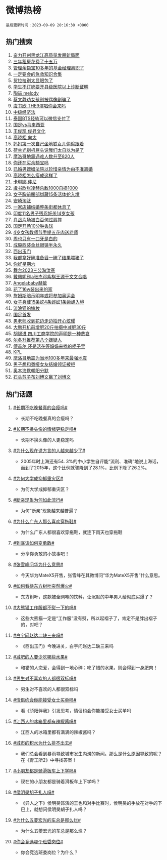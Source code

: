 # 微博热榜

`最后更新时间：2023-09-09 20:16:38 +0800`

## 热门搜索

1. [奋力开创黑龙江高质量发展新局面](https://m.weibo.cn/search?containerid=100103type%3D1%26t%3D10%26q%3D%23%E5%A5%8B%E5%8A%9B%E5%BC%80%E5%88%9B%E9%BB%91%E9%BE%99%E6%B1%9F%E9%AB%98%E8%B4%A8%E9%87%8F%E5%8F%91%E5%B1%95%E6%96%B0%E5%B1%80%E9%9D%A2%23&stream_entry_id=51&isnewpage=1&extparam=seat%3D1%26stream_entry_id%3D51%26filter_type%3Drealtimehot%26c_type%3D51%26dgr%3D0%26pos%3D0%26cate%3D10103%26display_time%3D1694261796%26pre_seqid%3D169426179628092733204)
1. [三年租房花费了十五万](https://m.weibo.cn/search?containerid=100103type%3D1%26t%3D10%26q%3D%23%E4%B8%89%E5%B9%B4%E7%A7%9F%E6%88%BF%E8%8A%B1%E8%B4%B9%E4%BA%86%E5%8D%81%E4%BA%94%E4%B8%87%23&stream_entry_id=31&isnewpage=1&extparam=seat%3D1%26flag%3D1%26filter_type%3Drealtimehot%26stream_entry_id%3D31%26dgr%3D0%26cate%3D5001%26band_rank%3D1%26c_type%3D31%26lcate%3D5001%26pos%3D0%26realpos%3D1%26q%3D%2523%25E4%25B8%2589%25E5%25B9%25B4%25E7%25A7%259F%25E6%2588%25BF%25E8%258A%25B1%25E8%25B4%25B9%25E4%25BA%2586%25E5%258D%2581%25E4%25BA%2594%25E4%25B8%2587%2523%26display_time%3D1694261796%26pre_seqid%3D169426179628092733204)
1. [管理余额宝10多年的基金经理离职了](https://m.weibo.cn/search?containerid=100103type%3D1%26t%3D10%26q%3D%23%E7%AE%A1%E7%90%86%E4%BD%99%E9%A2%9D%E5%AE%9D10%E5%A4%9A%E5%B9%B4%E7%9A%84%E5%9F%BA%E9%87%91%E7%BB%8F%E7%90%86%E7%A6%BB%E8%81%8C%E4%BA%86%23&stream_entry_id=31&isnewpage=1&extparam=seat%3D1%26flag%3D0%26filter_type%3Drealtimehot%26stream_entry_id%3D31%26dgr%3D0%26cate%3D5001%26band_rank%3D2%26c_type%3D31%26lcate%3D5001%26pos%3D1%26realpos%3D2%26q%3D%2523%25E7%25AE%25A1%25E7%2590%2586%25E4%25BD%2599%25E9%25A2%259D%25E5%25AE%259D10%25E5%25A4%259A%25E5%25B9%25B4%25E7%259A%2584%25E5%259F%25BA%25E9%2587%2591%25E7%25BB%258F%25E7%2590%2586%25E7%25A6%25BB%25E8%2581%258C%25E4%25BA%2586%2523%26display_time%3D1694261796%26pre_seqid%3D169426179628092733204)
1. [一定要会的急救知识合集](https://m.weibo.cn/search?containerid=100103type%3D1%26t%3D10%26q%3D%23%E4%B8%80%E5%AE%9A%E8%A6%81%E4%BC%9A%E7%9A%84%E6%80%A5%E6%95%91%E7%9F%A5%E8%AF%86%E5%90%88%E9%9B%86%23&stream_entry_id=31&isnewpage=1&extparam=seat%3D1%26flag%3D0%26filter_type%3Drealtimehot%26stream_entry_id%3D31%26dgr%3D0%26cate%3D5001%26band_rank%3D3%26c_type%3D31%26lcate%3D5001%26pos%3D2%26realpos%3D3%26q%3D%2523%25E4%25B8%2580%25E5%25AE%259A%25E8%25A6%2581%25E4%25BC%259A%25E7%259A%2584%25E6%2580%25A5%25E6%2595%2591%25E7%259F%25A5%25E8%25AF%2586%25E5%2590%2588%25E9%259B%2586%2523%26display_time%3D1694261796%26pre_seqid%3D169426179628092733204)
1. [货拉拉别太显眼包了](https://m.weibo.cn/search?containerid=100103type%3D1%26t%3D10%26q%3D%23%E8%B4%A7%E6%8B%89%E6%8B%89%E5%88%AB%E5%A4%AA%E6%98%BE%E7%9C%BC%E5%8C%85%E4%BA%86%23&stream_entry_id=31&isnewpage=1&extparam=seat%3D1%26adid%3D201555%26filter_type%3Drealtimehot%26stream_entry_id%3D31%26dgr%3D0%26topic_ad%3D1%26cate%3D5001%26band_rank%3D4%26c_type%3D31%26lcate%3D5001%26pos%3D3%26q%3D%2523%25E8%25B4%25A7%25E6%258B%2589%25E6%258B%2589%25E5%2588%25AB%25E5%25A4%25AA%25E6%2598%25BE%25E7%259C%25BC%25E5%258C%2585%25E4%25BA%2586%2523%26is_ad_pos%3D1%26display_time%3D1694261796%26pre_seqid%3D169426179628092733204)
1. [学生不订奶要开县级医院以上诊断证明](https://m.weibo.cn/search?containerid=100103type%3D1%26t%3D10%26q%3D%23%E5%AD%A6%E7%94%9F%E4%B8%8D%E8%AE%A2%E5%A5%B6%E8%A6%81%E5%BC%80%E5%8E%BF%E7%BA%A7%E5%8C%BB%E9%99%A2%E4%BB%A5%E4%B8%8A%E8%AF%8A%E6%96%AD%E8%AF%81%E6%98%8E%23&stream_entry_id=31&isnewpage=1&extparam=seat%3D1%26flag%3D2%26filter_type%3Drealtimehot%26stream_entry_id%3D31%26dgr%3D0%26cate%3D5001%26band_rank%3D4%26c_type%3D31%26lcate%3D5001%26pos%3D4%26realpos%3D4%26q%3D%2523%25E5%25AD%25A6%25E7%2594%259F%25E4%25B8%258D%25E8%25AE%25A2%25E5%25A5%25B6%25E8%25A6%2581%25E5%25BC%2580%25E5%258E%25BF%25E7%25BA%25A7%25E5%258C%25BB%25E9%2599%25A2%25E4%25BB%25A5%25E4%25B8%258A%25E8%25AF%258A%25E6%2596%25AD%25E8%25AF%2581%25E6%2598%258E%2523%26display_time%3D1694261796%26pre_seqid%3D169426179628092733204)
1. [陶喆 melody](https://m.weibo.cn/search?containerid=100103type%3D1%26t%3D10%26q%3D%E9%99%B6%E5%96%86+melody&stream_entry_id=31&isnewpage=1&extparam=seat%3D1%26flag%3D2%26filter_type%3Drealtimehot%26stream_entry_id%3D31%26dgr%3D0%26cate%3D5001%26band_rank%3D5%26c_type%3D31%26lcate%3D5001%26pos%3D5%26realpos%3D5%26q%3D%25E9%2599%25B6%25E5%2596%2586%2520melody%26display_time%3D1694261796%26pre_seqid%3D169426179628092733204)
1. [蔡文静劝女孩别被偶像剧骗了](https://m.weibo.cn/search?containerid=100103type%3D1%26t%3D10%26q%3D%23%E8%94%A1%E6%96%87%E9%9D%99%E5%8A%9D%E5%A5%B3%E5%AD%A9%E5%88%AB%E8%A2%AB%E5%81%B6%E5%83%8F%E5%89%A7%E9%AA%97%E4%BA%86%23&stream_entry_id=31&isnewpage=1&extparam=seat%3D1%26flag%3D1%26filter_type%3Drealtimehot%26stream_entry_id%3D31%26dgr%3D0%26cate%3D5001%26band_rank%3D6%26c_type%3D31%26lcate%3D5001%26pos%3D6%26realpos%3D6%26q%3D%2523%25E8%2594%25A1%25E6%2596%2587%25E9%259D%2599%25E5%258A%259D%25E5%25A5%25B3%25E5%25AD%25A9%25E5%2588%25AB%25E8%25A2%25AB%25E5%2581%25B6%25E5%2583%258F%25E5%2589%25A7%25E9%25AA%2597%25E4%25BA%2586%2523%26display_time%3D1694261796%26pre_seqid%3D169426179628092733204)
1. [虞书欣 THE9演唱你会来吗](https://m.weibo.cn/search?containerid=100103type%3D1%26t%3D10%26q%3D%E8%99%9E%E4%B9%A6%E6%AC%A3+THE9%E6%BC%94%E5%94%B1%E4%BD%A0%E4%BC%9A%E6%9D%A5%E5%90%97&stream_entry_id=31&isnewpage=1&extparam=seat%3D1%26flag%3D0%26filter_type%3Drealtimehot%26stream_entry_id%3D31%26dgr%3D0%26cate%3D5001%26band_rank%3D7%26c_type%3D31%26lcate%3D5001%26pos%3D7%26realpos%3D7%26q%3D%25E8%2599%259E%25E4%25B9%25A6%25E6%25AC%25A3%2520THE9%25E6%25BC%2594%25E5%2594%25B1%25E4%25BD%25A0%25E4%25BC%259A%25E6%259D%25A5%25E5%2590%2597%26display_time%3D1694261796%26pre_seqid%3D169426179628092733204)
1. [中级经济法](https://m.weibo.cn/search?containerid=100103type%3D1%26t%3D10%26q%3D%E4%B8%AD%E7%BA%A7%E7%BB%8F%E6%B5%8E%E6%B3%95&stream_entry_id=31&isnewpage=1&extparam=seat%3D1%26flag%3D1%26filter_type%3Drealtimehot%26stream_entry_id%3D31%26dgr%3D0%26cate%3D5001%26band_rank%3D8%26c_type%3D31%26lcate%3D5001%26pos%3D8%26realpos%3D8%26q%3D%25E4%25B8%25AD%25E7%25BA%25A7%25E7%25BB%258F%25E6%25B5%258E%25E6%25B3%2595%26display_time%3D1694261796%26pre_seqid%3D169426179628092733204)
1. [泰国BTS轻轨可以微信支付了](https://m.weibo.cn/search?containerid=100103type%3D1%26t%3D10%26q%3D%23%E6%B3%B0%E5%9B%BDBTS%E8%BD%BB%E8%BD%A8%E5%8F%AF%E4%BB%A5%E5%BE%AE%E4%BF%A1%E6%94%AF%E4%BB%98%E4%BA%86%23&stream_entry_id=31&isnewpage=1&extparam=seat%3D1%26flag%3D1%26filter_type%3Drealtimehot%26stream_entry_id%3D31%26dgr%3D0%26cate%3D5001%26band_rank%3D9%26c_type%3D31%26lcate%3D5001%26pos%3D9%26realpos%3D9%26q%3D%2523%25E6%25B3%25B0%25E5%259B%25BDBTS%25E8%25BD%25BB%25E8%25BD%25A8%25E5%258F%25AF%25E4%25BB%25A5%25E5%25BE%25AE%25E4%25BF%25A1%25E6%2594%25AF%25E4%25BB%2598%25E4%25BA%2586%2523%26display_time%3D1694261796%26pre_seqid%3D169426179628092733204)
1. [国足vs马来西亚](https://m.weibo.cn/search?containerid=100103type%3D1%26t%3D10%26q%3D%23%E5%9B%BD%E8%B6%B3vs%E9%A9%AC%E6%9D%A5%E8%A5%BF%E4%BA%9A%23&stream_entry_id=31&isnewpage=1&extparam=seat%3D1%26flag%3D1%26filter_type%3Drealtimehot%26stream_entry_id%3D31%26dgr%3D0%26cate%3D5001%26band_rank%3D10%26c_type%3D31%26lcate%3D5001%26pos%3D10%26realpos%3D10%26q%3D%2523%25E5%259B%25BD%25E8%25B6%25B3vs%25E9%25A9%25AC%25E6%259D%25A5%25E8%25A5%25BF%25E4%25BA%259A%2523%26display_time%3D1694261796%26pre_seqid%3D169426179628092733204)
1. [王俊凯 俊昇文化](https://m.weibo.cn/search?containerid=100103type%3D1%26t%3D10%26q%3D%E7%8E%8B%E4%BF%8A%E5%87%AF+%E4%BF%8A%E6%98%87%E6%96%87%E5%8C%96&stream_entry_id=31&isnewpage=1&extparam=seat%3D1%26flag%3D1%26filter_type%3Drealtimehot%26stream_entry_id%3D31%26dgr%3D0%26cate%3D5001%26band_rank%3D11%26c_type%3D31%26lcate%3D5001%26pos%3D11%26realpos%3D11%26q%3D%25E7%258E%258B%25E4%25BF%258A%25E5%2587%25AF%2520%25E4%25BF%258A%25E6%2598%2587%25E6%2596%2587%25E5%258C%2596%26display_time%3D1694261796%26pre_seqid%3D169426179628092733204)
1. [高晓松 向太](https://m.weibo.cn/search?containerid=100103type%3D1%26t%3D10%26q%3D%E9%AB%98%E6%99%93%E6%9D%BE+%E5%90%91%E5%A4%AA&stream_entry_id=31&isnewpage=1&extparam=seat%3D1%26flag%3D2%26filter_type%3Drealtimehot%26stream_entry_id%3D31%26dgr%3D0%26cate%3D5001%26band_rank%3D12%26c_type%3D31%26lcate%3D5001%26pos%3D12%26realpos%3D12%26q%3D%25E9%25AB%2598%25E6%2599%2593%25E6%259D%25BE%2520%25E5%2590%2591%25E5%25A4%25AA%26display_time%3D1694261796%26pre_seqid%3D169426179628092733204)
1. [妈妈第一次自己坐地铁女儿偷偷跟着](https://m.weibo.cn/search?containerid=100103type%3D1%26t%3D10%26q%3D%23%E5%A6%88%E5%A6%88%E7%AC%AC%E4%B8%80%E6%AC%A1%E8%87%AA%E5%B7%B1%E5%9D%90%E5%9C%B0%E9%93%81%E5%A5%B3%E5%84%BF%E5%81%B7%E5%81%B7%E8%B7%9F%E7%9D%80%23&stream_entry_id=31&isnewpage=1&extparam=seat%3D1%26flag%3D32768%26filter_type%3Drealtimehot%26stream_entry_id%3D31%26dgr%3D0%26cate%3D5001%26band_rank%3D13%26c_type%3D31%26lcate%3D5001%26pos%3D13%26realpos%3D13%26q%3D%2523%25E5%25A6%2588%25E5%25A6%2588%25E7%25AC%25AC%25E4%25B8%2580%25E6%25AC%25A1%25E8%2587%25AA%25E5%25B7%25B1%25E5%259D%2590%25E5%259C%25B0%25E9%2593%2581%25E5%25A5%25B3%25E5%2584%25BF%25E5%2581%25B7%25E5%2581%25B7%25E8%25B7%259F%25E7%259D%2580%2523%26display_time%3D1694261796%26pre_seqid%3D169426179628092733204)
1. [荷兰光刻机巨头说我们太自以为是了](https://m.weibo.cn/search?containerid=100103type%3D1%26t%3D10%26q%3D%23%E8%8D%B7%E5%85%B0%E5%85%89%E5%88%BB%E6%9C%BA%E5%B7%A8%E5%A4%B4%E8%AF%B4%E6%88%91%E4%BB%AC%E5%A4%AA%E8%87%AA%E4%BB%A5%E4%B8%BA%E6%98%AF%E4%BA%86%23&stream_entry_id=31&isnewpage=1&extparam=seat%3D1%26flag%3D0%26filter_type%3Drealtimehot%26stream_entry_id%3D31%26dgr%3D0%26cate%3D5001%26band_rank%3D14%26c_type%3D31%26lcate%3D5001%26pos%3D14%26realpos%3D14%26q%3D%2523%25E8%258D%25B7%25E5%2585%25B0%25E5%2585%2589%25E5%2588%25BB%25E6%259C%25BA%25E5%25B7%25A8%25E5%25A4%25B4%25E8%25AF%25B4%25E6%2588%2591%25E4%25BB%25AC%25E5%25A4%25AA%25E8%2587%25AA%25E4%25BB%25A5%25E4%25B8%25BA%25E6%2598%25AF%25E4%25BA%2586%2523%26display_time%3D1694261796%26pre_seqid%3D169426179628092733204)
1. [摩洛哥地震遇难人数升至820人](https://m.weibo.cn/search?containerid=100103type%3D1%26t%3D10%26q%3D%23%E6%91%A9%E6%B4%9B%E5%93%A5%E5%9C%B0%E9%9C%87%E9%81%87%E9%9A%BE%E4%BA%BA%E6%95%B0%E5%8D%87%E8%87%B3820%E4%BA%BA%23&stream_entry_id=31&isnewpage=1&extparam=seat%3D1%26flag%3D0%26filter_type%3Drealtimehot%26stream_entry_id%3D31%26dgr%3D0%26cate%3D5001%26band_rank%3D15%26c_type%3D31%26lcate%3D5001%26pos%3D15%26realpos%3D15%26q%3D%2523%25E6%2591%25A9%25E6%25B4%259B%25E5%2593%25A5%25E5%259C%25B0%25E9%259C%2587%25E9%2581%2587%25E9%259A%25BE%25E4%25BA%25BA%25E6%2595%25B0%25E5%258D%2587%25E8%2587%25B3820%25E4%25BA%25BA%2523%26display_time%3D1694261796%26pre_seqid%3D169426179628092733204)
1. [你还在买余额宝吗](https://m.weibo.cn/search?containerid=100103type%3D1%26t%3D10%26q%3D%23%E4%BD%A0%E8%BF%98%E5%9C%A8%E4%B9%B0%E4%BD%99%E9%A2%9D%E5%AE%9D%E5%90%97%23&stream_entry_id=31&isnewpage=1&extparam=seat%3D1%26flag%3D1%26filter_type%3Drealtimehot%26stream_entry_id%3D31%26dgr%3D0%26cate%3D5001%26band_rank%3D16%26c_type%3D31%26lcate%3D5001%26pos%3D16%26realpos%3D16%26q%3D%2523%25E4%25BD%25A0%25E8%25BF%2598%25E5%259C%25A8%25E4%25B9%25B0%25E4%25BD%2599%25E9%25A2%259D%25E5%25AE%259D%25E5%2590%2597%2523%26display_time%3D1694261796%26pre_seqid%3D169426179628092733204)
1. [已婚男嫖娼法院以珍惜亲情为由不准离婚](https://m.weibo.cn/search?containerid=100103type%3D1%26t%3D10%26q%3D%23%E5%B7%B2%E5%A9%9A%E7%94%B7%E5%AB%96%E5%A8%BC%E6%B3%95%E9%99%A2%E4%BB%A5%E7%8F%8D%E6%83%9C%E4%BA%B2%E6%83%85%E4%B8%BA%E7%94%B1%E4%B8%8D%E5%87%86%E7%A6%BB%E5%A9%9A%23&stream_entry_id=31&isnewpage=1&extparam=seat%3D1%26flag%3D0%26filter_type%3Drealtimehot%26stream_entry_id%3D31%26dgr%3D0%26cate%3D5001%26band_rank%3D17%26c_type%3D31%26lcate%3D5001%26pos%3D17%26realpos%3D17%26q%3D%2523%25E5%25B7%25B2%25E5%25A9%259A%25E7%2594%25B7%25E5%25AB%2596%25E5%25A8%25BC%25E6%25B3%2595%25E9%2599%25A2%25E4%25BB%25A5%25E7%258F%258D%25E6%2583%259C%25E4%25BA%25B2%25E6%2583%2585%25E4%25B8%25BA%25E7%2594%25B1%25E4%25B8%258D%25E5%2587%2586%25E7%25A6%25BB%25E5%25A9%259A%2523%26display_time%3D1694261796%26pre_seqid%3D169426179628092733204)
1. [高晓松怎么瘦成这样了](https://m.weibo.cn/search?containerid=100103type%3D1%26t%3D10%26q%3D%23%E9%AB%98%E6%99%93%E6%9D%BE%E6%80%8E%E4%B9%88%E7%98%A6%E6%88%90%E8%BF%99%E6%A0%B7%E4%BA%86%23&stream_entry_id=31&isnewpage=1&extparam=seat%3D1%26flag%3D0%26filter_type%3Drealtimehot%26stream_entry_id%3D31%26dgr%3D0%26cate%3D5001%26band_rank%3D18%26c_type%3D31%26lcate%3D5001%26pos%3D18%26realpos%3D18%26q%3D%2523%25E9%25AB%2598%25E6%2599%2593%25E6%259D%25BE%25E6%2580%258E%25E4%25B9%2588%25E7%2598%25A6%25E6%2588%2590%25E8%25BF%2599%25E6%25A0%25B7%25E4%25BA%2586%2523%26display_time%3D1694261796%26pre_seqid%3D169426179628092733204)
1. [卡琳娜 仲尼](https://m.weibo.cn/search?containerid=100103type%3D1%26t%3D10%26q%3D%23%E5%8D%A1%E7%90%B3%E5%A8%9C+%E4%BB%B2%E5%B0%BC%23&stream_entry_id=31&isnewpage=1&extparam=seat%3D1%26flag%3D0%26filter_type%3Drealtimehot%26stream_entry_id%3D31%26dgr%3D0%26cate%3D5001%26band_rank%3D19%26c_type%3D31%26lcate%3D5001%26pos%3D19%26realpos%3D19%26q%3D%2523%25E5%258D%25A1%25E7%2590%25B3%25E5%25A8%259C%2520%25E4%25BB%25B2%25E5%25B0%25BC%2523%26display_time%3D1694261796%26pre_seqid%3D169426179628092733204)
1. [虞书欣张凌赫杀敌1000自损1000](https://m.weibo.cn/search?containerid=100103type%3D1%26t%3D10%26q%3D%23%E8%99%9E%E4%B9%A6%E6%AC%A3%E5%BC%A0%E5%87%8C%E8%B5%AB%E6%9D%80%E6%95%8C1000%E8%87%AA%E6%8D%9F1000%23&stream_entry_id=31&isnewpage=1&extparam=seat%3D1%26flag%3D1%26filter_type%3Drealtimehot%26stream_entry_id%3D31%26dgr%3D0%26cate%3D5001%26band_rank%3D20%26c_type%3D31%26lcate%3D5001%26pos%3D20%26realpos%3D20%26q%3D%2523%25E8%2599%259E%25E4%25B9%25A6%25E6%25AC%25A3%25E5%25BC%25A0%25E5%2587%258C%25E8%25B5%25AB%25E6%259D%2580%25E6%2595%258C1000%25E8%2587%25AA%25E6%258D%259F1000%2523%26display_time%3D1694261796%26pre_seqid%3D169426179628092733204)
1. [女子胸前腰部绑藏15条活体蛇入境](https://m.weibo.cn/search?containerid=100103type%3D1%26t%3D10%26q%3D%23%E5%A5%B3%E5%AD%90%E8%83%B8%E5%89%8D%E8%85%B0%E9%83%A8%E7%BB%91%E8%97%8F15%E6%9D%A1%E6%B4%BB%E4%BD%93%E8%9B%87%E5%85%A5%E5%A2%83%23&stream_entry_id=31&isnewpage=1&extparam=seat%3D1%26flag%3D1%26filter_type%3Drealtimehot%26stream_entry_id%3D31%26dgr%3D0%26cate%3D5001%26band_rank%3D21%26c_type%3D31%26lcate%3D5001%26pos%3D21%26realpos%3D21%26q%3D%2523%25E5%25A5%25B3%25E5%25AD%2590%25E8%2583%25B8%25E5%2589%258D%25E8%2585%25B0%25E9%2583%25A8%25E7%25BB%2591%25E8%2597%258F15%25E6%259D%25A1%25E6%25B4%25BB%25E4%25BD%2593%25E8%259B%2587%25E5%2585%25A5%25E5%25A2%2583%2523%26display_time%3D1694261796%26pre_seqid%3D169426179628092733204)
1. [安崎淘汰](https://m.weibo.cn/search?containerid=100103type%3D1%26t%3D10%26q%3D%23%E5%AE%89%E5%B4%8E%E6%B7%98%E6%B1%B0%23&stream_entry_id=31&isnewpage=1&extparam=seat%3D1%26flag%3D1%26filter_type%3Drealtimehot%26stream_entry_id%3D31%26dgr%3D0%26cate%3D5001%26band_rank%3D22%26c_type%3D31%26lcate%3D5001%26pos%3D22%26realpos%3D22%26q%3D%2523%25E5%25AE%2589%25E5%25B4%258E%25E6%25B7%2598%25E6%25B1%25B0%2523%26display_time%3D1694261796%26pre_seqid%3D169426179628092733204)
1. [一家店铺结婚整条街都休息了](https://m.weibo.cn/search?containerid=100103type%3D1%26t%3D10%26q%3D%E4%B8%80%E5%AE%B6%E5%BA%97%E9%93%BA%E7%BB%93%E5%A9%9A%E6%95%B4%E6%9D%A1%E8%A1%97%E9%83%BD%E4%BC%91%E6%81%AF%E4%BA%86&stream_entry_id=31&isnewpage=1&extparam=seat%3D1%26flag%3D1%26filter_type%3Drealtimehot%26stream_entry_id%3D31%26dgr%3D0%26cate%3D5001%26band_rank%3D23%26c_type%3D31%26lcate%3D5001%26pos%3D23%26realpos%3D23%26q%3D%25E4%25B8%2580%25E5%25AE%25B6%25E5%25BA%2597%25E9%2593%25BA%25E7%25BB%2593%25E5%25A9%259A%25E6%2595%25B4%25E6%259D%25A1%25E8%25A1%2597%25E9%2583%25BD%25E4%25BC%2591%25E6%2581%25AF%25E4%25BA%2586%26display_time%3D1694261796%26pre_seqid%3D169426179628092733204)
1. [印度11名男子残忍奸杀14岁女孩](https://m.weibo.cn/search?containerid=100103type%3D1%26t%3D10%26q%3D%23%E5%8D%B0%E5%BA%A611%E5%90%8D%E7%94%B7%E5%AD%90%E6%AE%8B%E5%BF%8D%E5%A5%B8%E6%9D%8014%E5%B2%81%E5%A5%B3%E5%AD%A9%23&stream_entry_id=31&isnewpage=1&extparam=seat%3D1%26flag%3D0%26filter_type%3Drealtimehot%26stream_entry_id%3D31%26dgr%3D0%26cate%3D5001%26band_rank%3D24%26c_type%3D31%26lcate%3D5001%26pos%3D24%26realpos%3D24%26q%3D%2523%25E5%258D%25B0%25E5%25BA%25A611%25E5%2590%258D%25E7%2594%25B7%25E5%25AD%2590%25E6%25AE%258B%25E5%25BF%258D%25E5%25A5%25B8%25E6%259D%258014%25E5%25B2%2581%25E5%25A5%25B3%25E5%25AD%25A9%2523%26display_time%3D1694261796%26pre_seqid%3D169426179628092733204)
1. [肖战片场被白百何过肩摔](https://m.weibo.cn/search?containerid=100103type%3D1%26t%3D10%26q%3D%23%E8%82%96%E6%88%98%E7%89%87%E5%9C%BA%E8%A2%AB%E7%99%BD%E7%99%BE%E4%BD%95%E8%BF%87%E8%82%A9%E6%91%94%23&stream_entry_id=31&isnewpage=1&extparam=seat%3D1%26flag%3D1%26filter_type%3Drealtimehot%26stream_entry_id%3D31%26dgr%3D0%26cate%3D5001%26band_rank%3D25%26c_type%3D31%26lcate%3D5001%26pos%3D25%26realpos%3D25%26q%3D%2523%25E8%2582%2596%25E6%2588%2598%25E7%2589%2587%25E5%259C%25BA%25E8%25A2%25AB%25E7%2599%25BD%25E7%2599%25BE%25E4%25BD%2595%25E8%25BF%2587%25E8%2582%25A9%25E6%2591%2594%2523%26display_time%3D1694261796%26pre_seqid%3D169426179628092733204)
1. [国足开场10分钟丢球](https://m.weibo.cn/search?containerid=100103type%3D1%26t%3D10%26q%3D%23%E5%9B%BD%E8%B6%B3%E5%BC%80%E5%9C%BA10%E5%88%86%E9%92%9F%E4%B8%A2%E7%90%83%23&stream_entry_id=31&isnewpage=1&extparam=seat%3D1%26flag%3D1%26filter_type%3Drealtimehot%26stream_entry_id%3D31%26dgr%3D0%26cate%3D5001%26band_rank%3D26%26c_type%3D31%26lcate%3D5001%26pos%3D26%26realpos%3D26%26q%3D%2523%25E5%259B%25BD%25E8%25B6%25B3%25E5%25BC%2580%25E5%259C%25BA10%25E5%2588%2586%25E9%2592%259F%25E4%25B8%25A2%25E7%2590%2583%2523%26display_time%3D1694261796%26pre_seqid%3D169426179628092733204)
1. [4岁女孩教师节手提五花肉送老师](https://m.weibo.cn/search?containerid=100103type%3D1%26t%3D10%26q%3D%234%E5%B2%81%E5%A5%B3%E5%AD%A9%E6%95%99%E5%B8%88%E8%8A%82%E6%89%8B%E6%8F%90%E4%BA%94%E8%8A%B1%E8%82%89%E9%80%81%E8%80%81%E5%B8%88%23&stream_entry_id=31&isnewpage=1&extparam=seat%3D1%26flag%3D32768%26filter_type%3Drealtimehot%26stream_entry_id%3D31%26dgr%3D0%26cate%3D5001%26band_rank%3D27%26c_type%3D31%26lcate%3D5001%26pos%3D27%26realpos%3D27%26q%3D%25234%25E5%25B2%2581%25E5%25A5%25B3%25E5%25AD%25A9%25E6%2595%2599%25E5%25B8%2588%25E8%258A%2582%25E6%2589%258B%25E6%258F%2590%25E4%25BA%2594%25E8%258A%25B1%25E8%2582%2589%25E9%2580%2581%25E8%2580%2581%25E5%25B8%2588%2523%26display_time%3D1694261796%26pre_seqid%3D169426179628092733204)
1. [周也只有一口牙是白的](https://m.weibo.cn/search?containerid=100103type%3D1%26t%3D10%26q%3D%23%E5%91%A8%E4%B9%9F%E5%8F%AA%E6%9C%89%E4%B8%80%E5%8F%A3%E7%89%99%E6%98%AF%E7%99%BD%E7%9A%84%23&stream_entry_id=31&isnewpage=1&extparam=seat%3D1%26flag%3D1%26filter_type%3Drealtimehot%26stream_entry_id%3D31%26dgr%3D0%26cate%3D5001%26band_rank%3D28%26c_type%3D31%26lcate%3D5001%26pos%3D28%26realpos%3D28%26q%3D%2523%25E5%2591%25A8%25E4%25B9%259F%25E5%258F%25AA%25E6%259C%2589%25E4%25B8%2580%25E5%258F%25A3%25E7%2589%2599%25E6%2598%25AF%25E7%2599%25BD%25E7%259A%2584%2523%26display_time%3D1694261796%26pre_seqid%3D169426179628092733204)
1. [成毅西装金丝眼镜半永久](https://m.weibo.cn/search?containerid=100103type%3D1%26t%3D10%26q%3D%23%E6%88%90%E6%AF%85%E8%A5%BF%E8%A3%85%E9%87%91%E4%B8%9D%E7%9C%BC%E9%95%9C%E5%8D%8A%E6%B0%B8%E4%B9%85%23&stream_entry_id=31&isnewpage=1&extparam=seat%3D1%26flag%3D1%26filter_type%3Drealtimehot%26stream_entry_id%3D31%26dgr%3D0%26cate%3D5001%26band_rank%3D29%26c_type%3D31%26lcate%3D5001%26pos%3D29%26realpos%3D29%26q%3D%2523%25E6%2588%2590%25E6%25AF%2585%25E8%25A5%25BF%25E8%25A3%2585%25E9%2587%2591%25E4%25B8%259D%25E7%259C%25BC%25E9%2595%259C%25E5%258D%258A%25E6%25B0%25B8%25E4%25B9%2585%2523%26display_time%3D1694261796%26pre_seqid%3D169426179628092733204)
1. [西出玉门](https://m.weibo.cn/search?containerid=100103type%3D1%26t%3D10%26q%3D%E8%A5%BF%E5%87%BA%E7%8E%89%E9%97%A8&stream_entry_id=31&isnewpage=1&extparam=seat%3D1%26flag%3D0%26filter_type%3Drealtimehot%26stream_entry_id%3D31%26dgr%3D0%26cate%3D5001%26band_rank%3D30%26c_type%3D31%26lcate%3D5001%26pos%3D30%26realpos%3D30%26q%3D%25E8%25A5%25BF%25E5%2587%25BA%25E7%258E%2589%25E9%2597%25A8%26display_time%3D1694261796%26pre_seqid%3D169426179628092733204)
1. [我都拿好碗准备舀一碗了结果喂猪了](https://m.weibo.cn/search?containerid=100103type%3D1%26t%3D10%26q%3D%E6%88%91%E9%83%BD%E6%8B%BF%E5%A5%BD%E7%A2%97%E5%87%86%E5%A4%87%E8%88%80%E4%B8%80%E7%A2%97%E4%BA%86%E7%BB%93%E6%9E%9C%E5%96%82%E7%8C%AA%E4%BA%86&stream_entry_id=31&isnewpage=1&extparam=seat%3D1%26flag%3D1%26filter_type%3Drealtimehot%26stream_entry_id%3D31%26dgr%3D0%26cate%3D5001%26band_rank%3D31%26c_type%3D31%26lcate%3D5001%26pos%3D31%26realpos%3D31%26q%3D%25E6%2588%2591%25E9%2583%25BD%25E6%258B%25BF%25E5%25A5%25BD%25E7%25A2%2597%25E5%2587%2586%25E5%25A4%2587%25E8%2588%2580%25E4%25B8%2580%25E7%25A2%2597%25E4%25BA%2586%25E7%25BB%2593%25E6%259E%259C%25E5%2596%2582%25E7%258C%25AA%25E4%25BA%2586%26display_time%3D1694261796%26pre_seqid%3D169426179628092733204)
1. [你好星期六](https://m.weibo.cn/search?containerid=100103type%3D1%26t%3D10%26q%3D%E4%BD%A0%E5%A5%BD%E6%98%9F%E6%9C%9F%E5%85%AD&stream_entry_id=31&isnewpage=1&extparam=seat%3D1%26flag%3D0%26filter_type%3Drealtimehot%26stream_entry_id%3D31%26dgr%3D0%26cate%3D5001%26band_rank%3D32%26c_type%3D31%26lcate%3D5001%26pos%3D32%26realpos%3D32%26q%3D%25E4%25BD%25A0%25E5%25A5%25BD%25E6%2598%259F%25E6%259C%259F%25E5%2585%25AD%26display_time%3D1694261796%26pre_seqid%3D169426179628092733204)
1. [舞台2023三公淘汰赛](https://m.weibo.cn/search?containerid=100103type%3D1%26t%3D10%26q%3D%23%E8%88%9E%E5%8F%B02023%E4%B8%89%E5%85%AC%E6%B7%98%E6%B1%B0%E8%B5%9B%23&stream_entry_id=31&isnewpage=1&extparam=seat%3D1%26flag%3D1%26filter_type%3Drealtimehot%26stream_entry_id%3D31%26dgr%3D0%26cate%3D5001%26band_rank%3D33%26c_type%3D31%26lcate%3D5001%26pos%3D33%26realpos%3D33%26q%3D%2523%25E8%2588%259E%25E5%258F%25B02023%25E4%25B8%2589%25E5%2585%25AC%25E6%25B7%2598%25E6%25B1%25B0%25E8%25B5%259B%2523%26display_time%3D1694261796%26pre_seqid%3D169426179628092733204)
1. [戴佩妮Ella张杰邓紫棋王源于文文合唱](https://m.weibo.cn/search?containerid=100103type%3D1%26t%3D10%26q%3D%23%E6%88%B4%E4%BD%A9%E5%A6%AEElla%E5%BC%A0%E6%9D%B0%E9%82%93%E7%B4%AB%E6%A3%8B%E7%8E%8B%E6%BA%90%E4%BA%8E%E6%96%87%E6%96%87%E5%90%88%E5%94%B1%23&stream_entry_id=31&isnewpage=1&extparam=seat%3D1%26flag%3D1%26filter_type%3Drealtimehot%26stream_entry_id%3D31%26dgr%3D0%26cate%3D5001%26band_rank%3D34%26c_type%3D31%26lcate%3D5001%26pos%3D34%26realpos%3D34%26q%3D%2523%25E6%2588%25B4%25E4%25BD%25A9%25E5%25A6%25AEElla%25E5%25BC%25A0%25E6%259D%25B0%25E9%2582%2593%25E7%25B4%25AB%25E6%25A3%258B%25E7%258E%258B%25E6%25BA%2590%25E4%25BA%258E%25E6%2596%2587%25E6%2596%2587%25E5%2590%2588%25E5%2594%25B1%2523%26display_time%3D1694261796%26pre_seqid%3D169426179628092733204)
1. [Angelababy赫敏](https://m.weibo.cn/search?containerid=100103type%3D1%26t%3D10%26q%3D%23Angelababy%E8%B5%AB%E6%95%8F%23&stream_entry_id=31&isnewpage=1&extparam=seat%3D1%26flag%3D0%26filter_type%3Drealtimehot%26stream_entry_id%3D31%26dgr%3D0%26cate%3D5001%26band_rank%3D35%26c_type%3D31%26lcate%3D5001%26pos%3D35%26realpos%3D35%26q%3D%2523Angelababy%25E8%25B5%25AB%25E6%2595%258F%2523%26display_time%3D1694261796%26pre_seqid%3D169426179628092733204)
1. [花了16w装出来的家](https://m.weibo.cn/search?containerid=100103type%3D1%26t%3D10%26q%3D%E8%8A%B1%E4%BA%8616w%E8%A3%85%E5%87%BA%E6%9D%A5%E7%9A%84%E5%AE%B6&stream_entry_id=31&isnewpage=1&extparam=seat%3D1%26flag%3D0%26filter_type%3Drealtimehot%26stream_entry_id%3D31%26dgr%3D0%26cate%3D5001%26band_rank%3D36%26c_type%3D31%26lcate%3D5001%26pos%3D36%26realpos%3D36%26q%3D%25E8%258A%25B1%25E4%25BA%258616w%25E8%25A3%2585%25E5%2587%25BA%25E6%259D%25A5%25E7%259A%2584%25E5%25AE%25B6%26display_time%3D1694261796%26pre_seqid%3D169426179628092733204)
1. [詹姆斯暗示明年或将参加奥运会](https://m.weibo.cn/search?containerid=100103type%3D1%26t%3D10%26q%3D%23%E8%A9%B9%E5%A7%86%E6%96%AF%E6%9A%97%E7%A4%BA%E6%98%8E%E5%B9%B4%E6%88%96%E5%B0%86%E5%8F%82%E5%8A%A0%E5%A5%A5%E8%BF%90%E4%BC%9A%23&stream_entry_id=31&isnewpage=1&extparam=seat%3D1%26flag%3D1%26filter_type%3Drealtimehot%26stream_entry_id%3D31%26dgr%3D0%26cate%3D5001%26band_rank%3D37%26c_type%3D31%26lcate%3D5001%26pos%3D37%26realpos%3D37%26q%3D%2523%25E8%25A9%25B9%25E5%25A7%2586%25E6%2596%25AF%25E6%259A%2597%25E7%25A4%25BA%25E6%2598%258E%25E5%25B9%25B4%25E6%2588%2596%25E5%25B0%2586%25E5%258F%2582%25E5%258A%25A0%25E5%25A5%25A5%25E8%25BF%2590%25E4%25BC%259A%2523%26display_time%3D1694261796%26pre_seqid%3D169426179628092733204)
1. [女子身藏15条蛇4条蜈蚣1条蜥蜴入境](https://m.weibo.cn/search?containerid=100103type%3D1%26t%3D10%26q%3D%23%E5%A5%B3%E5%AD%90%E8%BA%AB%E8%97%8F15%E6%9D%A1%E8%9B%874%E6%9D%A1%E8%9C%88%E8%9A%A31%E6%9D%A1%E8%9C%A5%E8%9C%B4%E5%85%A5%E5%A2%83%23&stream_entry_id=31&isnewpage=1&extparam=seat%3D1%26flag%3D0%26filter_type%3Drealtimehot%26stream_entry_id%3D31%26dgr%3D0%26cate%3D5001%26band_rank%3D38%26c_type%3D31%26lcate%3D5001%26pos%3D38%26realpos%3D38%26q%3D%2523%25E5%25A5%25B3%25E5%25AD%2590%25E8%25BA%25AB%25E8%2597%258F15%25E6%259D%25A1%25E8%259B%25874%25E6%259D%25A1%25E8%259C%2588%25E8%259A%25A31%25E6%259D%25A1%25E8%259C%25A5%25E8%259C%25B4%25E5%2585%25A5%25E5%25A2%2583%2523%26display_time%3D1694261796%26pre_seqid%3D169426179628092733204)
1. [流浪猫的嫁妆](https://m.weibo.cn/search?containerid=100103type%3D1%26t%3D10%26q%3D%E6%B5%81%E6%B5%AA%E7%8C%AB%E7%9A%84%E5%AB%81%E5%A6%86&stream_entry_id=31&isnewpage=1&extparam=seat%3D1%26flag%3D0%26filter_type%3Drealtimehot%26stream_entry_id%3D31%26dgr%3D0%26cate%3D5001%26band_rank%3D39%26c_type%3D31%26lcate%3D5001%26pos%3D39%26realpos%3D39%26q%3D%25E6%25B5%2581%25E6%25B5%25AA%25E7%258C%25AB%25E7%259A%2584%25E5%25AB%2581%25E5%25A6%2586%26display_time%3D1694261796%26pre_seqid%3D169426179628092733204)
1. [国足首发](https://m.weibo.cn/search?containerid=100103type%3D1%26t%3D10%26q%3D%23%E5%9B%BD%E8%B6%B3%E9%A6%96%E5%8F%91%23&stream_entry_id=31&isnewpage=1&extparam=seat%3D1%26flag%3D1%26filter_type%3Drealtimehot%26stream_entry_id%3D31%26dgr%3D0%26cate%3D5001%26band_rank%3D40%26c_type%3D31%26lcate%3D5001%26pos%3D40%26realpos%3D40%26q%3D%2523%25E5%259B%25BD%25E8%25B6%25B3%25E9%25A6%2596%25E5%258F%2591%2523%26display_time%3D1694261796%26pre_seqid%3D169426179628092733204)
1. [男老师收到花边走边拍开心炫耀](https://m.weibo.cn/search?containerid=100103type%3D1%26t%3D10%26q%3D%23%E7%94%B7%E8%80%81%E5%B8%88%E6%94%B6%E5%88%B0%E8%8A%B1%E8%BE%B9%E8%B5%B0%E8%BE%B9%E6%8B%8D%E5%BC%80%E5%BF%83%E7%82%AB%E8%80%80%23&stream_entry_id=31&isnewpage=1&extparam=seat%3D1%26flag%3D32768%26filter_type%3Drealtimehot%26stream_entry_id%3D31%26dgr%3D0%26cate%3D5001%26band_rank%3D41%26c_type%3D31%26lcate%3D5001%26pos%3D41%26realpos%3D41%26q%3D%2523%25E7%2594%25B7%25E8%2580%2581%25E5%25B8%2588%25E6%2594%25B6%25E5%2588%25B0%25E8%258A%25B1%25E8%25BE%25B9%25E8%25B5%25B0%25E8%25BE%25B9%25E6%258B%258D%25E5%25BC%2580%25E5%25BF%2583%25E7%2582%25AB%25E8%2580%2580%2523%26display_time%3D1694261796%26pre_seqid%3D169426179628092733204)
1. [大鹏开机前增肥20斤拍摄中减肥30斤](https://m.weibo.cn/search?containerid=100103type%3D1%26t%3D10%26q%3D%E5%A4%A7%E9%B9%8F%E5%BC%80%E6%9C%BA%E5%89%8D%E5%A2%9E%E8%82%A520%E6%96%A4%E6%8B%8D%E6%91%84%E4%B8%AD%E5%87%8F%E8%82%A530%E6%96%A4&stream_entry_id=31&isnewpage=1&extparam=seat%3D1%26flag%3D0%26filter_type%3Drealtimehot%26stream_entry_id%3D31%26dgr%3D0%26cate%3D5001%26band_rank%3D42%26c_type%3D31%26lcate%3D5001%26pos%3D42%26realpos%3D42%26q%3D%25E5%25A4%25A7%25E9%25B9%258F%25E5%25BC%2580%25E6%259C%25BA%25E5%2589%258D%25E5%25A2%259E%25E8%2582%25A520%25E6%2596%25A4%25E6%258B%258D%25E6%2591%2584%25E4%25B8%25AD%25E5%2587%258F%25E8%2582%25A530%25E6%2596%25A4%26display_time%3D1694261796%26pre_seqid%3D169426179628092733204)
1. [胡锡进 四川工商学院的声明是一种悲哀](https://m.weibo.cn/search?containerid=100103type%3D1%26t%3D10%26q%3D%E8%83%A1%E9%94%A1%E8%BF%9B+%E5%9B%9B%E5%B7%9D%E5%B7%A5%E5%95%86%E5%AD%A6%E9%99%A2%E7%9A%84%E5%A3%B0%E6%98%8E%E6%98%AF%E4%B8%80%E7%A7%8D%E6%82%B2%E5%93%80&stream_entry_id=31&isnewpage=1&extparam=seat%3D1%26flag%3D1%26filter_type%3Drealtimehot%26stream_entry_id%3D31%26dgr%3D0%26cate%3D5001%26band_rank%3D43%26c_type%3D31%26lcate%3D5001%26pos%3D43%26realpos%3D43%26q%3D%25E8%2583%25A1%25E9%2594%25A1%25E8%25BF%259B%2520%25E5%259B%259B%25E5%25B7%259D%25E5%25B7%25A5%25E5%2595%2586%25E5%25AD%25A6%25E9%2599%25A2%25E7%259A%2584%25E5%25A3%25B0%25E6%2598%258E%25E6%2598%25AF%25E4%25B8%2580%25E7%25A7%258D%25E6%2582%25B2%25E5%2593%2580%26display_time%3D1694261796%26pre_seqid%3D169426179628092733204)
1. [尔冬升推荐第八个嫌疑人](https://m.weibo.cn/search?containerid=100103type%3D1%26t%3D10%26q%3D%E5%B0%94%E5%86%AC%E5%8D%87%E6%8E%A8%E8%8D%90%E7%AC%AC%E5%85%AB%E4%B8%AA%E5%AB%8C%E7%96%91%E4%BA%BA&stream_entry_id=31&isnewpage=1&extparam=seat%3D1%26flag%3D1%26filter_type%3Drealtimehot%26stream_entry_id%3D31%26dgr%3D0%26cate%3D5001%26band_rank%3D44%26c_type%3D31%26lcate%3D5001%26pos%3D44%26realpos%3D44%26q%3D%25E5%25B0%2594%25E5%2586%25AC%25E5%258D%2587%25E6%258E%25A8%25E8%258D%2590%25E7%25AC%25AC%25E5%2585%25AB%25E4%25B8%25AA%25E5%25AB%258C%25E7%2596%2591%25E4%25BA%25BA%26display_time%3D1694261796%26pre_seqid%3D169426179628092733204)
1. [傅首尔 还是活在等妈妈来找的柜子里](https://m.weibo.cn/search?containerid=100103type%3D1%26t%3D10%26q%3D%E5%82%85%E9%A6%96%E5%B0%94+%E8%BF%98%E6%98%AF%E6%B4%BB%E5%9C%A8%E7%AD%89%E5%A6%88%E5%A6%88%E6%9D%A5%E6%89%BE%E7%9A%84%E6%9F%9C%E5%AD%90%E9%87%8C&stream_entry_id=31&isnewpage=1&extparam=seat%3D1%26flag%3D0%26filter_type%3Drealtimehot%26stream_entry_id%3D31%26dgr%3D0%26cate%3D5001%26band_rank%3D45%26c_type%3D31%26lcate%3D5001%26pos%3D45%26realpos%3D45%26q%3D%25E5%2582%2585%25E9%25A6%2596%25E5%25B0%2594%2520%25E8%25BF%2598%25E6%2598%25AF%25E6%25B4%25BB%25E5%259C%25A8%25E7%25AD%2589%25E5%25A6%2588%25E5%25A6%2588%25E6%259D%25A5%25E6%2589%25BE%25E7%259A%2584%25E6%259F%259C%25E5%25AD%2590%25E9%2587%258C%26display_time%3D1694261796%26pre_seqid%3D169426179628092733204)
1. [KPL](https://m.weibo.cn/search?containerid=100103type%3D1%26t%3D10%26q%3DKPL&stream_entry_id=31&isnewpage=1&extparam=seat%3D1%26flag%3D0%26filter_type%3Drealtimehot%26stream_entry_id%3D31%26dgr%3D0%26cate%3D5001%26band_rank%3D46%26c_type%3D31%26lcate%3D5001%26pos%3D46%26realpos%3D46%26q%3DKPL%26display_time%3D1694261796%26pre_seqid%3D169426179628092733204)
1. [摩洛哥地震为当地100多年来最强地震](https://m.weibo.cn/search?containerid=100103type%3D1%26t%3D10%26q%3D%23%E6%91%A9%E6%B4%9B%E5%93%A5%E5%9C%B0%E9%9C%87%E4%B8%BA%E5%BD%93%E5%9C%B0100%E5%A4%9A%E5%B9%B4%E6%9D%A5%E6%9C%80%E5%BC%BA%E5%9C%B0%E9%9C%87%23&stream_entry_id=31&isnewpage=1&extparam=seat%3D1%26flag%3D1%26filter_type%3Drealtimehot%26stream_entry_id%3D31%26dgr%3D0%26cate%3D5001%26band_rank%3D47%26c_type%3D31%26lcate%3D5001%26pos%3D47%26realpos%3D47%26q%3D%2523%25E6%2591%25A9%25E6%25B4%259B%25E5%2593%25A5%25E5%259C%25B0%25E9%259C%2587%25E4%25B8%25BA%25E5%25BD%2593%25E5%259C%25B0100%25E5%25A4%259A%25E5%25B9%25B4%25E6%259D%25A5%25E6%259C%2580%25E5%25BC%25BA%25E5%259C%25B0%25E9%259C%2587%2523%26display_time%3D1694261796%26pre_seqid%3D169426179628092733204)
1. [男子想和聋哑女友结婚领证被拒](https://m.weibo.cn/search?containerid=100103type%3D1%26t%3D10%26q%3D%23%E7%94%B7%E5%AD%90%E6%83%B3%E5%92%8C%E8%81%8B%E5%93%91%E5%A5%B3%E5%8F%8B%E7%BB%93%E5%A9%9A%E9%A2%86%E8%AF%81%E8%A2%AB%E6%8B%92%23&stream_entry_id=31&isnewpage=1&extparam=seat%3D1%26flag%3D0%26filter_type%3Drealtimehot%26stream_entry_id%3D31%26dgr%3D0%26cate%3D5001%26band_rank%3D48%26c_type%3D31%26lcate%3D5001%26pos%3D48%26realpos%3D48%26q%3D%2523%25E7%2594%25B7%25E5%25AD%2590%25E6%2583%25B3%25E5%2592%258C%25E8%2581%258B%25E5%2593%2591%25E5%25A5%25B3%25E5%258F%258B%25E7%25BB%2593%25E5%25A9%259A%25E9%25A2%2586%25E8%25AF%2581%25E8%25A2%25AB%25E6%258B%2592%2523%26display_time%3D1694261796%26pre_seqid%3D169426179628092733204)
1. [奥本海默朝阳分默](https://m.weibo.cn/search?containerid=100103type%3D1%26t%3D10%26q%3D%23%E5%A5%A5%E6%9C%AC%E6%B5%B7%E9%BB%98%E6%9C%9D%E9%98%B3%E5%88%86%E9%BB%98%23&stream_entry_id=31&isnewpage=1&extparam=seat%3D1%26flag%3D1%26filter_type%3Drealtimehot%26stream_entry_id%3D31%26dgr%3D0%26cate%3D5001%26band_rank%3D49%26c_type%3D31%26lcate%3D5001%26pos%3D49%26realpos%3D49%26q%3D%2523%25E5%25A5%25A5%25E6%259C%25AC%25E6%25B5%25B7%25E9%25BB%2598%25E6%259C%259D%25E9%2598%25B3%25E5%2588%2586%25E9%25BB%2598%2523%26display_time%3D1694261796%26pre_seqid%3D169426179628092733204)
1. [石头剪子布刘博文赢了刘博文](https://m.weibo.cn/search?containerid=100103type%3D1%26t%3D10%26q%3D%23%E7%9F%B3%E5%A4%B4%E5%89%AA%E5%AD%90%E5%B8%83%E5%88%98%E5%8D%9A%E6%96%87%E8%B5%A2%E4%BA%86%E5%88%98%E5%8D%9A%E6%96%87%23&stream_entry_id=31&isnewpage=1&extparam=seat%3D1%26flag%3D32768%26filter_type%3Drealtimehot%26stream_entry_id%3D31%26dgr%3D0%26cate%3D5001%26band_rank%3D50%26c_type%3D31%26lcate%3D5001%26pos%3D50%26realpos%3D50%26q%3D%2523%25E7%259F%25B3%25E5%25A4%25B4%25E5%2589%25AA%25E5%25AD%2590%25E5%25B8%2583%25E5%2588%2598%25E5%258D%259A%25E6%2596%2587%25E8%25B5%25A2%25E4%25BA%2586%25E5%2588%2598%25E5%258D%259A%25E6%2596%2587%2523%26display_time%3D1694261796%26pre_seqid%3D169426179628092733204)

## 热门话题

1. [#长期不吃晚餐真的会瘦吗#](https://m.weibo.cn/search?containerid=231522type%3D1%26t%3D10%26q%3D%23%E9%95%BF%E6%9C%9F%E4%B8%8D%E5%90%83%E6%99%9A%E9%A4%90%E7%9C%9F%E7%9A%84%E4%BC%9A%E7%98%A6%E5%90%97%23&stream_entry_id=128&isnewpage=1&extparam=seat%3D1%26c_type%3D128%26cate%3D5004%26dgr%3D0%26pos%3D1-0-0%26lcate%3D5004%26unitid%3D1694094134354%26display_time%3D1694261798%26pre_seqid%3D1694261798216027352202)
    - 长期不吃晚餐真的会瘦吗？

1. [#长期不换头像的情绪更稳定吗#](https://m.weibo.cn/search?containerid=231522type%3D1%26t%3D10%26q%3D%23%E9%95%BF%E6%9C%9F%E4%B8%8D%E6%8D%A2%E5%A4%B4%E5%83%8F%E7%9A%84%E6%83%85%E7%BB%AA%E6%9B%B4%E7%A8%B3%E5%AE%9A%E5%90%97%23&stream_entry_id=128&isnewpage=1&extparam=seat%3D1%26c_type%3D128%26cate%3D5004%26dgr%3D0%26pos%3D1-0-1%26lcate%3D5004%26unitid%3D1694183559835%26display_time%3D1694261798%26pre_seqid%3D1694261798216027352202)
    - 长期不换头像的人更稳定吗

1. [#为什么现在说方言的人越来越少了#](https://m.weibo.cn/search?containerid=231522type%3D1%26t%3D10%26q%3D%23%E4%B8%BA%E4%BB%80%E4%B9%88%E7%8E%B0%E5%9C%A8%E8%AF%B4%E6%96%B9%E8%A8%80%E7%9A%84%E4%BA%BA%E8%B6%8A%E6%9D%A5%E8%B6%8A%E5%B0%91%E4%BA%86%23&stream_entry_id=128&isnewpage=1&extparam=seat%3D1%26c_type%3D128%26cate%3D5004%26dgr%3D0%26pos%3D1-0-2%26lcate%3D5004%26unitid%3D1694250134404%26display_time%3D1694261798%26pre_seqid%3D1694261798216027352202)
    - 2005年时上海还有54. 3%的中小学生自评能“流利、准确”地说上海话，而到了2015年，这个比例就骤降到了28.1%，比例下降了26.2%。

1. [#为何大学成抑郁重灾区#](https://m.weibo.cn/search?containerid=231522type%3D1%26t%3D10%26q%3D%23%E4%B8%BA%E4%BD%95%E5%A4%A7%E5%AD%A6%E6%88%90%E6%8A%91%E9%83%81%E9%87%8D%E7%81%BE%E5%8C%BA%23&stream_entry_id=128&isnewpage=1&extparam=seat%3D1%26c_type%3D128%26cate%3D5004%26dgr%3D0%26pos%3D1-0-3%26lcate%3D5004%26unitid%3D1694232726949%26display_time%3D1694261798%26pre_seqid%3D1694261798216027352202)
    - 为何大学成抑郁重灾区？

1. [#断亲现象为何如此流行#](https://m.weibo.cn/search?containerid=231522type%3D1%26t%3D10%26q%3D%23%E6%96%AD%E4%BA%B2%E7%8E%B0%E8%B1%A1%E4%B8%BA%E4%BD%95%E5%A6%82%E6%AD%A4%E6%B5%81%E8%A1%8C%23&stream_entry_id=128&isnewpage=1&extparam=seat%3D1%26c_type%3D128%26cate%3D5004%26dgr%3D0%26pos%3D1-0-4%26lcate%3D5004%26unitid%3D1694257321184%26display_time%3D1694261798%26pre_seqid%3D1694261798216027352202)
    - 为何“断亲”现象越来越普遍？

1. [#为什么广东人那么喜欢穿拖鞋#](https://m.weibo.cn/search?containerid=231522type%3D1%26t%3D10%26q%3D%23%E4%B8%BA%E4%BB%80%E4%B9%88%E5%B9%BF%E4%B8%9C%E4%BA%BA%E9%82%A3%E4%B9%88%E5%96%9C%E6%AC%A2%E7%A9%BF%E6%8B%96%E9%9E%8B%23&stream_entry_id=128&isnewpage=1&extparam=seat%3D1%26c_type%3D128%26cate%3D5004%26dgr%3D0%26pos%3D1-0-5%26lcate%3D5004%26unitid%3D1694224648312%26display_time%3D1694261798%26pre_seqid%3D1694261798216027352202)
    - 为什么广东人都很喜欢穿拖鞋，就连下雨天也穿拖鞋

1. [#到底该如何变勇敢#](https://m.weibo.cn/search?containerid=231522type%3D1%26t%3D10%26q%3D%23%E5%88%B0%E5%BA%95%E8%AF%A5%E5%A6%82%E4%BD%95%E5%8F%98%E5%8B%87%E6%95%A2%23&stream_entry_id=128&isnewpage=1&extparam=seat%3D1%26c_type%3D128%26cate%3D5004%26dgr%3D0%26pos%3D1-0-6%26lcate%3D5004%26unitid%3D1694183872338%26display_time%3D1694261798%26pre_seqid%3D1694261798216027352202)
    - 分享你勇敢的小故事吧！

1. [#张雪峰问华为什么意思#](https://m.weibo.cn/search?containerid=231522type%3D1%26t%3D10%26q%3D%23%E5%BC%A0%E9%9B%AA%E5%B3%B0%E9%97%AE%E5%8D%8E%E4%B8%BA%E4%BB%80%E4%B9%88%E6%84%8F%E6%80%9D%23&stream_entry_id=128&isnewpage=1&extparam=seat%3D1%26c_type%3D128%26cate%3D5004%26dgr%3D0%26pos%3D1-0-7%26lcate%3D5004%26unitid%3D1694154142261%26display_time%3D1694261798%26pre_seqid%3D1694261798216027352202)
    - 今天华为MateX5开售，张雪峰在其微博问“华为MateX5开售”什么意思。

1. [#如何看待东方树叶突然爆火#](https://m.weibo.cn/search?containerid=231522type%3D1%26t%3D10%26q%3D%23%E5%A6%82%E4%BD%95%E7%9C%8B%E5%BE%85%E4%B8%9C%E6%96%B9%E6%A0%91%E5%8F%B6%E7%AA%81%E7%84%B6%E7%88%86%E7%81%AB%23&stream_entry_id=128&isnewpage=1&extparam=seat%3D1%26c_type%3D128%26cate%3D5004%26dgr%3D0%26pos%3D1-0-8%26lcate%3D5004%26unitid%3D1694236340957%26display_time%3D1694261798%26pre_seqid%3D1694261798216027352202)
    - 东方树叶，这款被全网嘲的饮料，让沉默的中年男人给彻底买爆了？

1. [#大熊猫工作服都不熨一下的吗#](https://m.weibo.cn/search?containerid=231522type%3D1%26t%3D10%26q%3D%23%E5%A4%A7%E7%86%8A%E7%8C%AB%E5%B7%A5%E4%BD%9C%E6%9C%8D%E9%83%BD%E4%B8%8D%E7%86%A8%E4%B8%80%E4%B8%8B%E7%9A%84%E5%90%97%23&stream_entry_id=128&isnewpage=1&extparam=seat%3D1%26c_type%3D128%26cate%3D5004%26dgr%3D0%26pos%3D1-0-9%26lcate%3D5004%26unitid%3D1694249517425%26display_time%3D1694261798%26pre_seqid%3D1694261798216027352202)
    - 这些大熊猫一定是“工作服”没有熨，所以起褶子了，肯定不是胖出褶子的，对吧？

1. [#白宇问赵达二缺三来吗#](https://m.weibo.cn/search?containerid=231522type%3D1%26t%3D10%26q%3D%23%E7%99%BD%E5%AE%87%E9%97%AE%E8%B5%B5%E8%BE%BE%E4%BA%8C%E7%BC%BA%E4%B8%89%E6%9D%A5%E5%90%97%23&stream_entry_id=128&isnewpage=1&extparam=seat%3D1%26c_type%3D128%26cate%3D5004%26dgr%3D0%26pos%3D1-0-10%26lcate%3D5004%26unitid%3D1694260613463%26display_time%3D1694261798%26pre_seqid%3D1694261798216027352202)
    - 《西出玉门》今晚进关，白宇问赵达二缺三来吗

1. [#减肥的人要少吃哪些水果#](https://m.weibo.cn/search?containerid=231522type%3D1%26t%3D10%26q%3D%23%E5%87%8F%E8%82%A5%E7%9A%84%E4%BA%BA%E8%A6%81%E5%B0%91%E5%90%83%E5%93%AA%E4%BA%9B%E6%B0%B4%E6%9E%9C%23&stream_entry_id=128&isnewpage=1&extparam=seat%3D1%26c_type%3D128%26cate%3D5004%26dgr%3D0%26pos%3D1-0-11%26lcate%3D5004%26unitid%3D1694155939486%26display_time%3D1694261798%26pre_seqid%3D1694261798216027352202)
    - 和错的人恋爱，会得到一地心碎；吃了错的水果，则会得到一身肥肉！

1. [#男生对不喜欢的人都很双标吗#](https://m.weibo.cn/search?containerid=231522type%3D1%26t%3D10%26q%3D%23%E7%94%B7%E7%94%9F%E5%AF%B9%E4%B8%8D%E5%96%9C%E6%AC%A2%E7%9A%84%E4%BA%BA%E9%83%BD%E5%BE%88%E5%8F%8C%E6%A0%87%E5%90%97%23&stream_entry_id=128&isnewpage=1&extparam=seat%3D1%26c_type%3D128%26cate%3D5004%26dgr%3D0%26pos%3D1-0-12%26lcate%3D5004%26unitid%3D1694158942048%26display_time%3D1694261798%26pre_seqid%3D1694261798216027352202)
    - 男生对不喜欢的人都很双标吗

1. [#情侣约会你能接受女士买单吗#](https://m.weibo.cn/search?containerid=231522type%3D1%26t%3D10%26q%3D%23%E6%83%85%E4%BE%A3%E7%BA%A6%E4%BC%9A%E4%BD%A0%E8%83%BD%E6%8E%A5%E5%8F%97%E5%A5%B3%E5%A3%AB%E4%B9%B0%E5%8D%95%E5%90%97%23&stream_entry_id=128&isnewpage=1&extparam=seat%3D1%26c_type%3D128%26cate%3D5004%26dgr%3D0%26pos%3D1-0-13%26lcate%3D5004%26unitid%3D1694225830718%26display_time%3D1694261798%26pre_seqid%3D1694261798216027352202)
    - 看《骄阳伴我》引发思考，情侣约会你能接受女士买单吗

1. [#江西人的冰箱里都有辣椒酱吗#](https://m.weibo.cn/search?containerid=231522type%3D1%26t%3D10%26q%3D%23%E6%B1%9F%E8%A5%BF%E4%BA%BA%E7%9A%84%E5%86%B0%E7%AE%B1%E9%87%8C%E9%83%BD%E6%9C%89%E8%BE%A3%E6%A4%92%E9%85%B1%E5%90%97%23&stream_entry_id=128&isnewpage=1&extparam=seat%3D1%26c_type%3D128%26cate%3D5004%26dgr%3D0%26pos%3D1-0-14%26lcate%3D5004%26unitid%3D1694239343494%26display_time%3D1694261798%26pre_seqid%3D1694261798216027352202)
    - 江西人的冰箱里都有满满的辣椒酱吗？

1. [#城市的积水为什么排不出去#](https://m.weibo.cn/search?containerid=231522type%3D1%26t%3D10%26q%3D%23%E5%9F%8E%E5%B8%82%E7%9A%84%E7%A7%AF%E6%B0%B4%E4%B8%BA%E4%BB%80%E4%B9%88%E6%8E%92%E4%B8%8D%E5%87%BA%E5%8E%BB%23&stream_entry_id=128&isnewpage=1&extparam=seat%3D1%26c_type%3D128%26cate%3D5004%26dgr%3D0%26pos%3D1-0-15%26lcate%3D5004%26unitid%3D1694234233271%26display_time%3D1694261798%26pre_seqid%3D1694261798216027352202)
    - 我们总会看到暴雨导致城市发生内涝的新闻。那么是什么原因导致的呢？在《青工所2》中寻找答案！

1. [#小朋友都是骑滑板车上下学吗#](https://m.weibo.cn/search?containerid=231522type%3D1%26t%3D10%26q%3D%23%E5%B0%8F%E6%9C%8B%E5%8F%8B%E9%83%BD%E6%98%AF%E9%AA%91%E6%BB%91%E6%9D%BF%E8%BD%A6%E4%B8%8A%E4%B8%8B%E5%AD%A6%E5%90%97%23&stream_entry_id=128&isnewpage=1&extparam=seat%3D1%26c_type%3D128%26cate%3D5004%26dgr%3D0%26pos%3D1-0-16%26lcate%3D5004%26unitid%3D1694228537365%26display_time%3D1694261798%26pre_seqid%3D1694261798216027352202)
    - 现在的小朋友都是骑着滑板车上下学吗？

1. [#侯明昊胡子扎人吗#](https://m.weibo.cn/search?containerid=231522type%3D1%26t%3D10%26q%3D%23%E4%BE%AF%E6%98%8E%E6%98%8A%E8%83%A1%E5%AD%90%E6%89%8E%E4%BA%BA%E5%90%97%23&stream_entry_id=128&isnewpage=1&extparam=seat%3D1%26c_type%3D128%26cate%3D5004%26dgr%3D0%26pos%3D1-0-17%26lcate%3D5004%26unitid%3D1694227028388%26display_time%3D1694261798%26pre_seqid%3D1694261798216027352202)
    - 《异人之下》侯明昊饰演的王也和对手比赛时，侯明昊的手放在对手的下巴上，就想问侯明昊胡子扎人吗？

1. [#为什么五菱宏光的车总是那么烂#](https://m.weibo.cn/search?containerid=231522type%3D1%26t%3D10%26q%3D%23%E4%B8%BA%E4%BB%80%E4%B9%88%E4%BA%94%E8%8F%B1%E5%AE%8F%E5%85%89%E7%9A%84%E8%BD%A6%E6%80%BB%E6%98%AF%E9%82%A3%E4%B9%88%E7%83%82%23&stream_entry_id=128&isnewpage=1&extparam=seat%3D1%26c_type%3D128%26cate%3D5004%26dgr%3D0%26pos%3D1-0-18%26lcate%3D5004%26unitid%3D1694226724777%26display_time%3D1694261798%26pre_seqid%3D1694261798216027352202)
    - 为什么五菱宏光的车总是那么烂？

1. [#你会竞选哪个班委岗位#](https://m.weibo.cn/search?containerid=231522type%3D1%26t%3D10%26q%3D%23%E4%BD%A0%E4%BC%9A%E7%AB%9E%E9%80%89%E5%93%AA%E4%B8%AA%E7%8F%AD%E5%A7%94%E5%B2%97%E4%BD%8D%23&stream_entry_id=128&isnewpage=1&extparam=seat%3D1%26c_type%3D128%26cate%3D5004%26dgr%3D0%26pos%3D1-0-19%26lcate%3D5004%26unitid%3D1694224947940%26display_time%3D1694261798%26pre_seqid%3D1694261798216027352202)
    - 你会竞选班委岗位？为什么？

